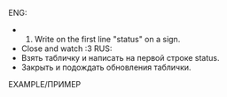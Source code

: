 ENG:
 - 1. Write on the first line "status" on a sign.
 - Close and watch :3
RUS:
 - Взять табличку и написать на первой строке status.
 - Закрыть и подождать обновления таблички.

EXAMPLE/ПРИМЕР

